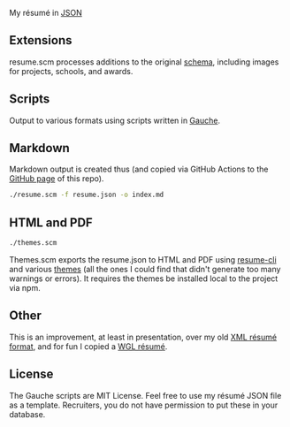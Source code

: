 My résumé in [JSON](https://jsonresume.org/)

## Extensions

resume.scm processes additions to the original [schema](https://github.com/jsonresume/resume-schema/issues), including images for projects, schools, and awards.

## Scripts

Output to various formats using scripts written in [Gauche](https://practical-scheme.net/gauche/).

## Markdown

Markdown output is created thus (and copied via GitHub Actions to the [GitHub page](http://philipchu.com) of this repo).

```sh
./resume.scm -f resume.json -o index.md
```

## HTML and PDF

```sh
./themes.scm
```

Themes.scm exports the resume.json to HTML and PDF using [resume-cli](https://github.com/jsonresume/resume-cli) and various [themes](https://jsonresume.org/themes/) (all the ones I could find that didn't generate too many warnings or errors). It requires the themes be installed local to the project via npm.

## Other

This is an improvement, at least in presentation, over my old [XML résumé format](https://github.com/technicat/resumexml), and for fun I copied a [WGL résumé](https://github.com/technicat/resumewgl).

## License

The Gauche scripts are MIT License. Feel free to use my résumé JSON file as a template. Recruiters, you do not have permission to put these in your database.

